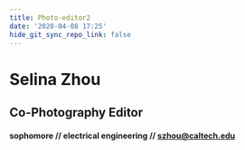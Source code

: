 ```yaml
---
title: Photo-editor2
date: '2020-04-08 17:25'
hide_git_sync_repo_link: false
---
```


# Selina Zhou
## Co-Photography Editor
#### sophomore // electrical engineering // [szhou@caltech.edu](mailto:szhou@caltech.edu)